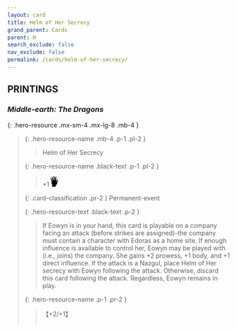 ```yaml
---
layout: card
title: Helm of Her Secrecy
grand_parent: Cards
parent: H
search_exclude: false
nav_exclude: false
permalink: /cards/helm-of-her-secrecy/
---
```


## PRINTINGS


### _Middle-earth: The Dragons_

{: .hero-resource .mx-sm-4 .mx-lg-8 .mb-4 }
> {: .hero-resource-name .mb-4 .p-1 .pl-2 }
> > <div class="card-mp"></div>
> > <div class="card-name">Helm of Her Secrecy</div>
>
> {: .hero-resource-name .black-text .p-1 .pl-2 }
> > +1![](/assets/images/di.svg)
>
> {: .card-classification .pr-2 }
> Permanent-event
>
> {: .hero-resource-text .black-text .p-2 }
> > If Eowyn is in your hand, this card is playable on a company facing an attack (before strikes are assigned)-the company must contain a character with Edoras as a home site. If enough influence is available to control her, Eowyn may be played with (i.e., joins) the company. She gains +2 prowess, +1 body, and +1 direct influence. If the attack is a Nazgul, place Helm of Her secrecy with Eowyn following the attack. Otherwise, discard this card following the attack. Regardless, Eowyn remains in play.  
> 
> {: .hero-resource-name .p-1 .pr-2 }
> > <div class="card-shield">【+2/+1】</div>
> > <div class="card-corruption">&nbsp;</div>
